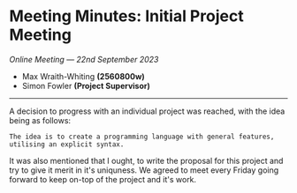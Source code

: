 # Meeting Minutes: Initial Project Meeting 
*Online Meeting — 22nd September 2023*
- Max Wraith-Whiting **(2560800w)**
- Simon Fowler **(Project Supervisor)**
---

A decision to progress with an individual project was reached, with the idea being as follows:

```The idea is to create a programming language with general features, utilising an explicit syntax.```

It was also mentioned that I ought, to write the proposal for this project and try to give it merit in it's uniquness. We agreed to meet every Friday going forward to keep on-top of the project and it's work.